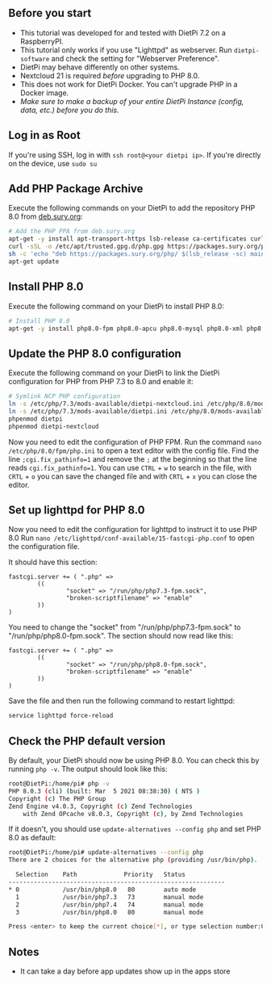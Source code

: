 ## Before you start
- This tutorial was developed for and tested with DietPi 7.2 on a RaspberryPI.
- This tutorial only works if you use "Lighttpd" as webserver.
  Run `dietpi-software` and check the setting for "Webserver Preference".
- DietPi may behave differently on other systems.
- Nextcloud 21 is required _before_ upgrading to PHP 8.0.
- This does not work for DietPi Docker. You can't upgrade PHP in a Docker image.
- _Make sure to make a backup of your entire DietPi Instance (config, data, etc.) before you do this._

## Log in as Root
If you're using SSH, log in with `ssh root@<your dietpi ip>`.
If you're directly on the device, use `sudo su`


## Add PHP Package Archive
Execute the following commands on your DietPi to add the repository PHP 8.0 from [deb.sury.org](https://deb.sury.org/#php-packages):

```bash
# Add the PHP PPA from deb.sury.org
apt-get -y install apt-transport-https lsb-release ca-certificates curl
curl -sSL -o /etc/apt/trusted.gpg.d/php.gpg https://packages.sury.org/php/apt.gpg
sh -c 'echo "deb https://packages.sury.org/php/ $(lsb_release -sc) main" > /etc/apt/sources.list.d/php.list'
apt-get update
```


## Install PHP 8.0
Execute the following command on your DietPi to install PHP 8.0:

```bash
# Install PHP 8.0
apt-get -y install php8.0-fpm php8.0-apcu php8.0-mysql php8.0-xml php8.0-zip php8.0-mbstring php8.0-gd php8.0-curl php8.0-redis php8.0-intl php8.0-bcmath php8.0-gmp php8.0-imagick imagemagick
```

## Update the PHP 8.0 configuration
Execute the following command on your DietPi to link the DietPi configuration for PHP from PHP 7.3 to 8.0 and enable it:
```bash
# Symlink NCP PHP configuration
ln -s /etc/php/7.3/mods-available/dietpi-nextcloud.ini /etc/php/8.0/mods-available/dietpi-nextcloud.ini
ln -s /etc/php/7.3/mods-available/dietpi.ini /etc/php/8.0/mods-available/dietpi.ini
phpenmod dietpi
phpenmod dietpi-nextcloud
```

Now you need to edit the configuration of PHP FPM.
Run the command `nano /etc/php/8.0/fpm/php.ini` to open a text editor with the config file.
Find the line `;cgi.fix_pathinfo=1` and remove the `;` at the beginning so that the line reads `cgi.fix_pathinfo=1`.
You can use `CTRL` + `w` to search in the file, 
with `CRTL` + `o` you can save the changed file and 
with `CRTL` + `x` you can close the editor.


## Set up lighttpd for PHP 8.0
Now you need to edit the configuration for lighttpd to instruct it to use PHP 8.0
Run `nano /etc/lighttpd/conf-available/15-fastcgi-php.conf` to open the configuration file.

It should have this section:
```
fastcgi.server += ( ".php" =>
        ((
                "socket" => "/run/php/php7.3-fpm.sock",
                "broken-scriptfilename" => "enable"
        ))
)
```

You need to change the "socket" from "/run/php/php7.3-fpm.sock" to "/run/php/php8.0-fpm.sock".
The section should now read like this:
```
fastcgi.server += ( ".php" =>
        ((
                "socket" => "/run/php/php8.0-fpm.sock",
                "broken-scriptfilename" => "enable"
        ))
)
```
Save the file and then run the following command to restart lighttpd:
```bash
service lighttpd force-reload
```


## Check the PHP default version
By default, your DietPi should now be using PHP 8.0.
You can check this by running `php -v`. The output should look like this:
```bash
root@DietPi:/home/pi# php -v
PHP 8.0.3 (cli) (built: Mar  5 2021 08:38:30) ( NTS )
Copyright (c) The PHP Group
Zend Engine v4.0.3, Copyright (c) Zend Technologies
    with Zend OPcache v8.0.3, Copyright (c), by Zend Technologies

```

If it doesn't, you should use `update-alternatives --config php` and set PHP 8.0 as default:
```bash
root@DietPi:/home/pi# update-alternatives --config php
There are 2 choices for the alternative php (providing /usr/bin/php).

  Selection    Path             Priority   Status
------------------------------------------------------------
* 0            /usr/bin/php8.0   80        auto mode
  1            /usr/bin/php7.3   73        manual mode
  2            /usr/bin/php7.4   74        manual mode
  3            /usr/bin/php8.0   80        manual mode

Press <enter> to keep the current choice[*], or type selection number:0
```

## Notes
- It can take a day before app updates show up in the apps store